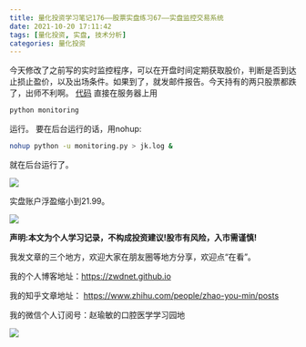 ```yaml
---
title: 量化投资学习笔记176——股票实盘练习67——实盘监控交易系统
date: 2021-10-20 17:11:42
tags: [量化投资, 实盘, 技术分析]
categories: 量化投资
---
```

今天修改了之前写的实时监控程序，可以在开盘时间定期获取股价，判断是否到达止损止盈价，以及出场条件。如果到了，就发邮件报告。今天持有的两只股票都跌了，出师不利啊。
[代码](https://github.com/zwdnet/stockpractice/blob/main/system/monitoring.py)
直接在服务器上用
```bash
python monitoring
```
运行。
要在后台运行的话，用nohup:

```bash
nohup python -u monitoring.py > jk.log &
```
就在后台运行了。

![](https://zymblog-1258069789.cos.ap-chengdu.myqcloud.com/blog0178-QTLearn/146/01.jpg)

实盘账户浮盈缩小到21.99。

![](https://zymblog-1258069789.cos.ap-chengdu.myqcloud.com/blog0178-QTLearn/146/02.jpg)

**声明:本文为个人学习记录，不构成投资建议!股市有风险，入市需谨慎!**

我发文章的三个地方，欢迎大家在朋友圈等地方分享，欢迎点“在看”。

我的个人博客地址：https://zwdnet.github.io

我的知乎文章地址： https://www.zhihu.com/people/zhao-you-min/posts

我的微信个人订阅号：赵瑜敏的口腔医学学习园地


![](https://zymblog-1258069789.cos.ap-chengdu.myqcloud.com/other/wx.jpg)